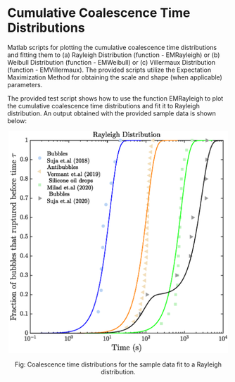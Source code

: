 # Cumulative Coalescence Time Distributions
Matlab scripts for plotting the cumulative coalescence time distributions and fitting them to (a) Rayleigh Distribution (function -  EMRayleigh) or (b) Weibull Distribution (function -  EMWeibull) or  (c) Villermaux Distribution (function -  EMVillermaux).  The provided scripts utilize the Expectation Maximization Method for obtaining the scale and shape (when applicable) parameters.

The provided test script shows how to use the function EMRayleigh to plot the cumulative coalescence time distributions and fit it to Rayleigh distribution. An output obtained with the provided sample data is shown below:

<p align="center">
<img src="Results/CumulativeCoalescenceCurves_Rayleigh.png" width="500">
</p>  
<p align="center">
Fig: Coalescence time distributions for the sample data fit to a Rayleigh distribution.  
</p>  

